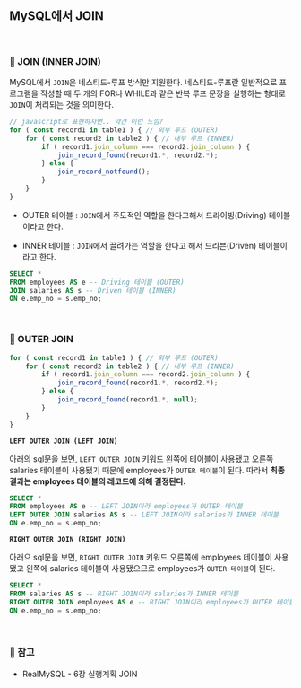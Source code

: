 ## MySQL에서 JOIN

<br>

### :book: JOIN (INNER JOIN)

MySQL에서 `JOIN`은 네스티드-루프 방식만 지원한다. 네스티드-루프란 일반적으로 프로그램을 작성할 때 두 개의 FOR나 WHILE과 같은 반복 루프 문장을 실행하는 형태로 `JOIN`이 처리되는 것을 의미한다.

```javascript
// javascript로 표현하자면.. 약간 이런 느낌?
for ( const record1 in table1 ) { // 외부 루프 (OUTER)
    for ( const record2 in table2 ) { // 내부 루프 (INNER)
        if ( record1.join_column === record2.join_column ) {
            join_record_found(record1.*, record2.*);
        } else {
            join_record_notfound();
        }
    }
}
```
* OUTER 테이블 : `JOIN`에서 주도적인 역할을 한다고해서 드라이빙(Driving) 테이블이라고 한다.

* INNER 테이블 : `JOIN`에서 끌려가는 역할을 한다고 해서 드리븐(Driven) 테이블이라고 한다.

```sql
SELECT *
FROM employees AS e -- Driving 테이블 (OUTER)
JOIN salaries AS s -- Driven 테이블 (INNER)
ON e.emp_no = s.emp_no;
```

<br>

### :book: OUTER JOIN

```javascript
for ( const record1 in table1 ) { // 외부 루프 (OUTER)
    for ( const record2 in table2 ) { // 내부 루프 (INNER)
        if ( record1.join_column === record2.join_column ) {
            join_record_found(record1.*, record2.*);
        } else {
            join_record_found(record1.*, null);
        }
    }
}
```

**`LEFT OUTER JOIN (LEFT JOIN)`**

아래의 sql문을 보면, `LEFT OUTER JOIN` 키워드 왼쪽에 테이블이 사용됐고 오른쪽 salaries 테이블이 사용됐기 때문에 employees가 `OUTER 테이블`이 된다. 따라서 **최종 결과는 employees 테이블의 레코드에 의해 결정된다.**

```sql
SELECT *
FROM employees AS e -- LEFT JOIN이라 employees가 OUTER 테이블 
LEFT OUTER JOIN salaries AS s -- LEFT JOIN이라 salaries가 INNER 테이블
ON e.emp_no = s.emp_no;
```

**`RIGHT OUTER JOIN (RIGHT JOIN)`**

아래으 sql문을 보면, `RIGHT OUTER JOIN` 키워드 오른쪽에 employees 테이블이 사용됐고 왼쪽에 salaries 테이블이 사용됐으므로 employees가 `OUTER 테이블`이 된다.

```sql
SELECT *
FROM salaries AS s -- RIGHT JOIN이라 salaries가 INNER 테이블
RIGHT OUTER JOIN employees AS e -- RIGHT JOIN이라 employees가 OUTER 테이블
ON e.emp_no = s.emp_no;
```

<br>

### :bookmark: 참고

* RealMySQL - 6장 실행계획 JOIN